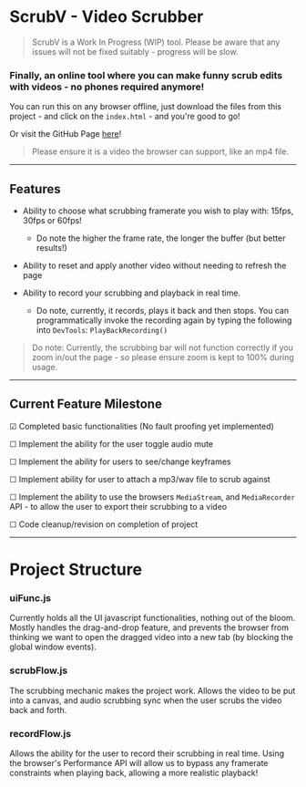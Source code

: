 # ScrubV - Video Scrubber

> ScrubV is a Work In Progress (WIP) tool. Please be aware that any issues will not be fixed suitably - progress will be slow.

### 

### Finally, an online tool where you can make funny scrub edits with videos - no phones required anymore!

You can run this on any browser offline, just download the files from this project - and click on the `index.html` - and you're good to go!

Or visit the GitHub Page [here](https://thee7player.github.io/ScrubV/)!

> Please ensure it is a video the browser can support, like an mp4 file.

--- 

## Features

- Ability to choose what scrubbing framerate you wish to play with: 15fps, 30fps or 60fps!
  
  - Do note the higher the frame rate, the longer the buffer (but better results!)

- Ability to reset and apply another video without needing to refresh the page

- Ability to record your scrubbing and playback in real time.
  
  - Do note, currently, it records, plays it back and then stops. You can programmatically invoke the recording again by typing the following into `DevTools`: `PlayBackRecording()`

> Do note: Currently, the scrubbing bar will not function correctly if you zoom in/out the page - so please ensure zoom is kept to 100% during usage.

---

## Current Feature Milestone

☑ Completed basic functionalities (No fault proofing yet implemented)

☐ Implement the ability for the user toggle audio mute

☐ Implement the ability for users to see/change keyframes

☐ Implement ability for user to attach a mp3/wav file to scrub against

☐ Implement the ability to use the browsers `MediaStream`, and `MediaRecorder` API - to allow the user to export their scrubbing to a video

☐ Code cleanup/revision on completion of project

---

# Project Structure

### uiFunc.js

Currently holds all the UI javascript functionalities, nothing out of the bloom. Mostly handles the drag-and-drop feature, and prevents the browser from thinking we want to open the dragged video into a new tab (by blocking the global window events).

### scrubFlow.js

The scrubbing mechanic makes the project work. Allows the video to be put into a canvas, and audio scrubbing sync when the user scrubs the video back and forth.

### recordFlow.js

Allows the ability for the user to record their scrubbing in real time. Using the browser's Performance API will allow us to bypass any framerate constraints when playing back, allowing a more realistic playback!

